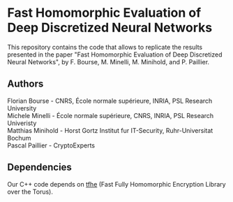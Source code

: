 # Fast Homomorphic Evaluation of Deep Discretized Neural Networks

This repository contains the code that allows to replicate the results presented in the paper "Fast Homomorphic Evaluation of Deep Discretized Neural Networks", by F. Bourse, M. Minelli, M. Minihold, and P. Paillier.

## Authors
Florian Bourse - CNRS, École normale supérieure, INRIA, PSL Research University  
Michele Minelli - École normale supérieure, CNRS, INRIA, PSL Research Univeristy  
Matthias Minihold - Horst Gortz Institut fur IT-Security, Ruhr-Universitat Bochum  
Pascal Paillier - CryptoExperts

## Dependencies
Our C++ code depends on [tfhe](https://github.com/tfhe/tfhe) (Fast Fully Homomorphic Encryption Library over the Torus).
